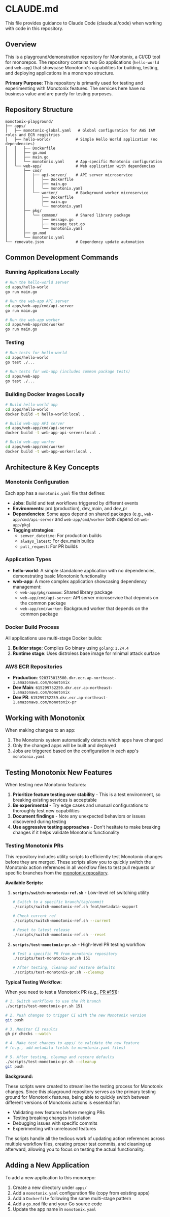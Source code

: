 # CLAUDE.md

This file provides guidance to Claude Code (claude.ai/code) when working with code in this repository.

## Overview

This is a playground/demonstration repository for Monotonix, a CI/CD tool for monorepos. The repository contains two Go applications (`hello-world` and `web-app`) that showcase Monotonix's capabilities for building, testing, and deploying applications in a monorepo structure.

**Primary Purpose**: This repository is primarily used for testing and experimenting with Monotonix features. The services here have no business value and are purely for testing purposes.

## Repository Structure

```
monotonix-playground/
├── apps/
│   ├── monotonix-global.yaml   # Global configuration for AWS IAM roles and ECR registries
│   ├── hello-world/           # Simple Hello World application (no dependencies)
│   │   ├── Dockerfile
│   │   ├── go.mod
│   │   ├── main.go
│   │   └── monotonix.yaml     # App-specific Monotonix configuration
│   └── web-app/               # Web application with dependencies
│       ├── cmd/
│       │   ├── api-server/    # API server microservice
│       │   │   ├── Dockerfile
│       │   │   ├── main.go
│       │   │   └── monotonix.yaml
│       │   └── worker/        # Background worker microservice
│       │       ├── Dockerfile
│       │       ├── main.go
│       │       └── monotonix.yaml
│       ├── pkg/
│       │   └── common/        # Shared library package
│       │       ├── message.go
│       │       ├── message_test.go
│       │       └── monotonix.yaml
│       ├── go.mod
│       └── monotonix.yaml
└── renovate.json              # Dependency update automation
```

## Common Development Commands

### Running Applications Locally

```bash
# Run the hello-world server
cd apps/hello-world
go run main.go

# Run the web-app API server
cd apps/web-app/cmd/api-server
go run main.go

# Run the web-app worker
cd apps/web-app/cmd/worker
go run main.go
```

### Testing

```bash
# Run tests for hello-world
cd apps/hello-world
go test ./...

# Run tests for web-app (includes common package tests)
cd apps/web-app
go test ./...
```

### Building Docker Images Locally

```bash
# Build hello-world app
cd apps/hello-world
docker build -t hello-world:local .

# Build web-app API server
cd apps/web-app/cmd/api-server
docker build -t web-app-api-server:local .

# Build web-app worker
cd apps/web-app/cmd/worker
docker build -t web-app-worker:local .
```

## Architecture & Key Concepts

### Monotonix Configuration

Each app has a `monotonix.yaml` file that defines:

- **Jobs**: Build and test workflows triggered by different events
- **Environments**: prd (production), dev_main, and dev_pr
- **Dependencies**: Some apps depend on shared packages (e.g., `web-app/cmd/api-server` and `web-app/cmd/worker` both depend on `web-app/pkg`)
- **Tagging strategies**:
  - `semver_datetime`: For production builds
  - `always_latest`: For dev_main builds
  - `pull_request`: For PR builds

### Application Types

- **hello-world**: A simple standalone application with no dependencies, demonstrating basic Monotonix functionality
- **web-app**: A more complex application showcasing dependency management:
  - `web-app/pkg/common`: Shared library package
  - `web-app/cmd/api-server`: API server microservice that depends on the common package
  - `web-app/cmd/worker`: Background worker that depends on the common package

### Docker Build Process

All applications use multi-stage Docker builds:

1. **Builder stage**: Compiles Go binary using `golang:1.24.4`
2. **Runtime stage**: Uses distroless base image for minimal attack surface

### AWS ECR Repositories

- **Production**: `920373013500.dkr.ecr.ap-northeast-1.amazonaws.com/monotonix`
- **Dev Main**: `615299752259.dkr.ecr.ap-northeast-1.amazonaws.com/monotonix`
- **Dev PR**: `615299752259.dkr.ecr.ap-northeast-1.amazonaws.com/monotonix-pr`

## Working with Monotonix

When making changes to an app:

1. The Monotonix system automatically detects which apps have changed
2. Only the changed apps will be built and deployed
3. Jobs are triggered based on the configuration in each app's `monotonix.yaml`

## Testing Monotonix New Features

When testing new Monotonix features:

1. **Prioritize feature testing over stability** - This is a test environment, so breaking existing services is acceptable
2. **Be experimental** - Try edge cases and unusual configurations to thoroughly test new capabilities
3. **Document findings** - Note any unexpected behaviors or issues discovered during testing
4. **Use aggressive testing approaches** - Don't hesitate to make breaking changes if it helps validate Monotonix functionality

### Testing Monotonix PRs

This repository includes utility scripts to efficiently test Monotonix changes before they are merged. These scripts allow you to quickly switch the Monotonix action references in all workflow files to test pull requests or specific branches from the [monotonix repository](https://github.com/yuya-takeyama/monotonix).

**Available Scripts:**

1. **`scripts/switch-monotonix-ref.sh`** - Low-level ref switching utility
   ```bash
   # Switch to a specific branch/tag/commit
   ./scripts/switch-monotonix-ref.sh feat/metadata-support
   
   # Check current ref
   ./scripts/switch-monotonix-ref.sh --current
   
   # Reset to latest release
   ./scripts/switch-monotonix-ref.sh --reset
   ```

2. **`scripts/test-monotonix-pr.sh`** - High-level PR testing workflow
   ```bash
   # Test a specific PR from monotonix repository
   ./scripts/test-monotonix-pr.sh 151
   
   # After testing, cleanup and restore defaults
   ./scripts/test-monotonix-pr.sh --cleanup
   ```

**Typical Testing Workflow:**

When you need to test a Monotonix PR (e.g., [PR #151](https://github.com/yuya-takeyama/monotonix/pull/151)):

```bash
# 1. Switch workflows to use the PR branch
./scripts/test-monotonix-pr.sh 151

# 2. Push changes to trigger CI with the new Monotonix version
git push

# 3. Monitor CI results
gh pr checks --watch

# 4. Make test changes to apps/ to validate the new feature
# (e.g., add metadata fields to monotonix.yaml files)

# 5. After testing, cleanup and restore defaults
./scripts/test-monotonix-pr.sh --cleanup
git push
```

**Background:**

These scripts were created to streamline the testing process for Monotonix changes. Since this playground repository serves as the primary testing ground for Monotonix features, being able to quickly switch between different versions of Monotonix actions is essential for:

- Validating new features before merging PRs
- Testing breaking changes in isolation
- Debugging issues with specific commits
- Experimenting with unreleased features

The scripts handle all the tedious work of updating action references across multiple workflow files, creating proper test commits, and cleaning up afterward, allowing you to focus on testing the actual functionality.

## Adding a New Application

To add a new application to this monorepo:

1. Create a new directory under `apps/`
2. Add a `monotonix.yaml` configuration file (copy from existing apps)
3. Add a `Dockerfile` following the same multi-stage pattern
4. Add a `go.mod` file and your Go source code
5. Update the app name in `monotonix.yaml`
